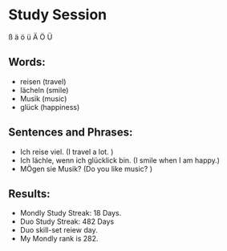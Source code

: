 # Study Session
  ß   ä   ö  ü   Ä   Ö   Ü


## Words:
* reisen (travel)
* lächeln (smile)
* Musik (music) 
* glück (happiness)


## Sentences and Phrases:
* Ich reise viel. (I travel a lot. )
* Ich lächle, wenn ich glücklick bin. (I smile when I am happy.)
* MÖgen sie Musik? (Do you like music? ) 


## Results:
* Mondly Study Streak: 18 Days. 
* Duo Study Streak: 482 Days 
* Duo skill-set reiew day. 
* My Mondly rank is 282. 
